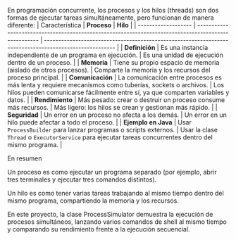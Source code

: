 En programación concurrente, los procesos y los hilos (threads) son dos formas de ejecutar tareas simultáneamente, pero funcionan de manera diferente:
| Característica | **Proceso** | **Hilo** |
| ------------------- | ---------------------------------------------------------------------------------------------------- | ------------------------------------------------------------------------------------------------------- |
| **Definición** | Es una instancia independiente de un programa en ejecución. | Es una unidad de ejecución dentro de un proceso.  |
| **Memoria** | Tiene su propio espacio de memoria (aislado de otros procesos).  | Comparte la memoria y los recursos del proceso principal.  |
| **Comunicación** | La comunicación entre procesos es más lenta y requiere mecanismos como tuberías, sockets o archivos. | Los hilos pueden comunicarse fácilmente entre sí, ya que comparten variables y datos.  |
| **Rendimiento** | Más pesado: crear o destruir un proceso consume más recursos.  | Más ligero: los hilos se crean y gestionan más rápido.  |
| **Seguridad** | Un error en un proceso no afecta a los demás.  | Un error en un hilo puede afectar a todo el proceso.  |
| **Ejemplo en Java** | Usar `ProcessBuilder` para lanzar programas o scripts externos. | Usar la clase `Thread` o `ExecutorService` para ejecutar tareas concurrentes dentro del mismo programa. |


En resumen

Un proceso es como ejecutar un programa separado (por ejemplo, abrir tres terminales y ejecutar tres comandos distintos).

Un hilo es como tener varias tareas trabajando al mismo tiempo dentro del mismo programa, compartiendo la memoria y los recursos.

En este proyecto, la clase ProcessSimulator demuestra la ejecución de procesos simultáneos, lanzando varios comandos de shell al mismo tiempo y comparando su rendimiento frente a la ejecución secuencial.
